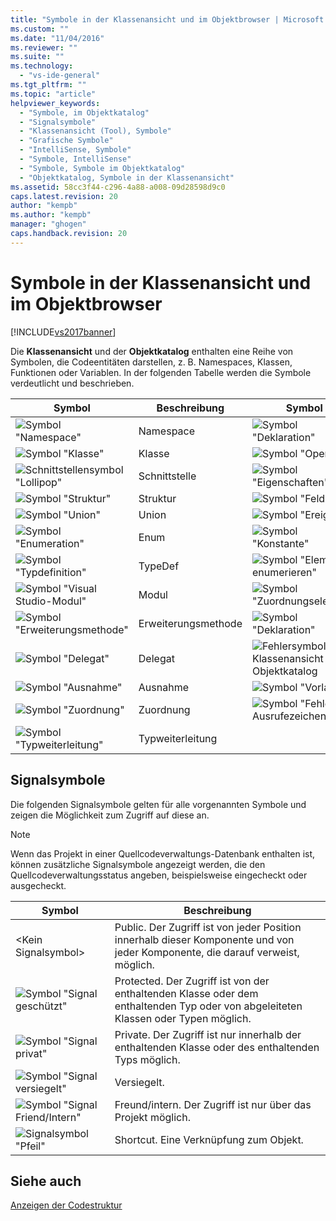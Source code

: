 ```yaml
---
title: "Symbole in der Klassenansicht und im Objektbrowser | Microsoft Docs"
ms.custom: ""
ms.date: "11/04/2016"
ms.reviewer: ""
ms.suite: ""
ms.technology: 
  - "vs-ide-general"
ms.tgt_pltfrm: ""
ms.topic: "article"
helpviewer_keywords: 
  - "Symbole, im Objektkatalog"
  - "Signalsymbole"
  - "Klassenansicht (Tool), Symbole"
  - "Grafische Symbole"
  - "IntelliSense, Symbole"
  - "Symbole, IntelliSense"
  - "Symbole, Symbole im Objektkatalog"
  - "Objektkatalog, Symbole in der Klassenansicht"
ms.assetid: 58cc3f44-c296-4a88-a008-09d28598d9c0
caps.latest.revision: 20
author: "kempb"
ms.author: "kempb"
manager: "ghogen"
caps.handback.revision: 20
---
```

# Symbole in der Klassenansicht und im Objektbrowser
[!INCLUDE[vs2017banner](../code-quality/includes/vs2017banner.md)]

Die **Klassenansicht** und der **Objektkatalog** enthalten eine Reihe von Symbolen, die Codeentitäten darstellen, z. B. Namespaces, Klassen, Funktionen oder Variablen.  In der folgenden Tabelle werden die Symbole verdeutlicht und beschrieben.  
  
|Symbol|Beschreibung|Symbol|Beschreibung|  
|------------|------------------|------------|------------------|  
|![Symbol "Namespace"](~/docs/ide/media/vxnamespace_icon.gif "vxNamespace\_Icon")|Namespace|![Symbol "Deklaration"](~/docs/ide/media/vxmethod_icon.gif "vxMethod\_Icon")|Methode oder Funktion|  
|![Symbol "Klasse"](~/docs/ide/media/vxclass_icon.gif "vxClass\_Icon")|Klasse|![Symbol "Operator"](~/docs/ide/media/vxoperator_icon.gif "vxOperator\_Icon")|Operator|  
|![Schnittstellensymbol "Lollipop"](~/docs/ide/media/vxinterface_icon.gif "vxInterface\_Icon")|Schnittstelle|![Symbol "Eigenschaften"](~/docs/ide/media/vxproperty_icon.gif "vxProperty\_Icon")|Eigenschaft|  
|![Symbol "Struktur"](~/docs/ide/media/vxstruct_icon.gif "vxStruct\_Icon")|Struktur|![Symbol "Feld"](~/docs/ide/media/vxfield_icon.gif "vxField\_Icon")|Feld oder Variable|  
|![Symbol "Union"](~/docs/ide/media/vxunion_icon.gif "vxUnion\_Icon")|Union|![Symbol "Ereignis"](~/docs/ide/media/vxevent_icon.gif "vxEvent\_Icon")|Ereignis|  
|![Symbol "Enumeration"](~/docs/ide/media/vxenum_icon.gif "vxEnum\_Icon")|Enum|![Symbol "Konstante"](~/docs/ide/media/vxconstant_icon.gif "vxConstant\_Icon")|Konstante|  
|![Symbol "Typdefinition"](~/docs/ide/media/vxtypedef_icon.gif "vxTypeDef\_Icon")|TypeDef|![Symbol "Element enumerieren"](~/docs/ide/media/vxenumitem_icon.gif "vxEnumItem\_Icon")|Enumerationselement|  
|![Symbol "Visual Studio&#45;Modul"](~/docs/ide/media/vxmodule_icon.gif "vxModule\_Icon")|Modul|![Symbol "Zuordnungselement"](~/docs/ide/media/vxmapitem_icon.gif "vxMapItem\_Icon")|Zuordnungselement|  
|![Symbol "Erweiterungsmethode"](~/docs/ide/media/extensionmethod.gif "ExtensionMethod")|Erweiterungsmethode|![Symbol "Deklaration"](~/docs/ide/media/vxmethod_icon.gif "vxMethod\_Icon")|Externe Deklaration|  
|![Symbol "Delegat"](~/docs/ide/media/vxdelegate_icon.gif "vxDelegate\_Icon")|Delegat|![Fehlersymbol für Klassenansicht und Objektkatalog](~/docs/ide/media/erroricon.gif "ErrorIcon")|Fehler|  
|![Symbol "Ausnahme"](~/docs/ide/media/vxexception_icon.gif "vxException\_Icon")|Ausnahme|![Symbol "Vorlage"](~/docs/ide/media/vxtemplate_icon.gif "vxTemplate\_Icon")|Vorlage|  
|![Symbol "Zuordnung"](~/docs/ide/media/vxmap_icon.gif "vxMap\_Icon")|Zuordnung|![Symbol "Fehler &#45; Ausrufezeichen"](~/docs/ide/media/vxerror_icon.gif "vxError\_Icon")|Unbekannt|  
|![Symbol "Typweiterleitung"](~/docs/ide/media/ob_type_forward.gif "ob\_type\_forward")|Typweiterleitung|||  
  
## Signalsymbole  
 Die folgenden Signalsymbole gelten für alle vorgenannten Symbole und zeigen die Möglichkeit zum Zugriff auf diese an.  
  
> [!NOTE]
>  Wenn das Projekt in einer Quellcodeverwaltungs\-Datenbank enthalten ist, können zusätzliche Signalsymbole angezeigt werden, die den Quellcodeverwaltungsstatus angeben, beispielsweise eingecheckt oder ausgecheckt.  
  
|Symbol|Beschreibung|  
|------------|------------------|  
|\<Kein Signalsymbol\>|Public.  Der Zugriff ist von jeder Position innerhalb dieser Komponente und von jeder Komponente, die darauf verweist, möglich.|  
|![Symbol "Signal geschützt"](~/docs/ide/media/vxsignal_icon_key.gif "vxSignal\_Icon\_Key")|Protected.  Der Zugriff ist von der enthaltenden Klasse oder dem enthaltenden Typ oder von abgeleiteten Klassen oder Typen möglich.|  
|![Symbol "Signal privat"](~/docs/ide/media/vxsignal_icon_lock.gif "vxSignal\_Icon\_Lock")|Private.  Der Zugriff ist nur innerhalb der enthaltenden Klasse oder des enthaltenden Typs möglich.|  
|![Symbol "Signal versiegelt"](~/docs/ide/media/vxsignal_icon_envelope.gif "vxSignal\_Icon\_Envelope")|Versiegelt.|  
|![Symbol "Signal Friend&#47;Intern"](~/docs/ide/media/vxsignal_icon_diamond.gif "vxSignal\_Icon\_Diamond")|Freund\/intern.  Der Zugriff ist nur über das Projekt möglich.|  
|![Signalsymbol "Pfeil"](~/docs/ide/media/vxsignal_icon_arrow.gif "vxSignal\_Icon\_Arrow")|Shortcut.  Eine Verknüpfung zum Objekt.|  
  
## Siehe auch  
 [Anzeigen der Codestruktur](../ide/viewing-the-structure-of-code.md)